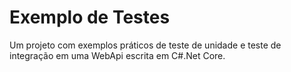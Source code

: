 # Exemplo de Testes
Um projeto com exemplos práticos de teste de unidade e teste de integração em uma WebApi escrita em C#.Net Core.
